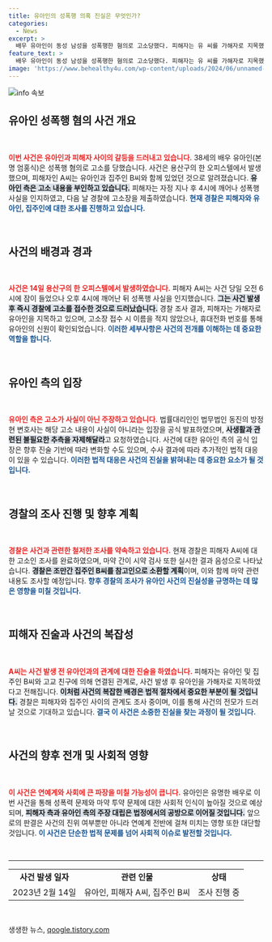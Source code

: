 ```yaml
---
title: 유아인의 성폭행 의혹 진실은 무엇인가?
categories:
  - News
excerpt: >
  배우 유아인이 동성 남성을 성폭행한 혐의로 고소당했다. 피해자는 유 씨를 가해자로 지목했고, 유 씨 측은 이를 부인하고 있다. 경찰은 참고인 조사를 통해 사건을 면밀히 조사 중이다. 사건의 진상이 밝혀질까?
feature_text: >
  배우 유아인이 동성 남성을 성폭행한 혐의로 고소당했다. 피해자는 유 씨를 가해자로 지목했고, 유 씨 측은 이를 부인하고 있다. 경찰은 참고인 조사를 통해 사건을 면밀히 조사 중이다. 사건의 진상이 밝혀질까?
image: 'https://www.behealthy4u.com/wp-content/uploads/2024/06/unnamed-file.png'
---
```


<p><img src="https://www.behealthy4u.com/wp-content/uploads/2024/06/unnamed-file.png" alt="info 속보" /></p>

<h2 data-ke-size="size26">유아인 성폭행 혐의 사건 개요</h2>

<p data-ke-size="size16">&nbsp;</p>

<p><b><span style="color: #ee2323;">이번 사건은 유아인과 피해자 사이의 갈등을 드러내고 있습니다.</span></b> 38세의 배우 유아인(본명 엄홍식)은 성폭행 혐의로 고소를 당했습니다. 사건은 용산구의 한 오피스텔에서 발생했으며, 피해자인 A씨는 유아인과 집주인 B씨와 함께 있었던 것으로 알려졌습니다. <b><span style="background-color: #21538527;">유아인 측은 고소 내용을 부인하고 있습니다.</span></b> 피해자는 자정 지나 후 4시에 깨어나 성폭행 사실을 인지하였고, 다음 날 경찰에 고소장을 제출하였습니다. <b><span style="color: #1a5490;">현재 경찰은 피해자와 유아인, 집주인에 대한 조사를 진행하고 있습니다.</span></b></p>

<p data-ke-size="size16">&nbsp;</p>

<h2 data-ke-size="size26">사건의 배경과 경과</h2>

<p data-ke-size="size16">&nbsp;</p>

<p><b><span style="color: #ee2323;">사건은 14일 용산구의 한 오피스텔에서 발생하였습니다.</span></b> 피해자 A씨는 사건 당일 오전 6시에 잠이 들었으나 오후 4시에 깨어난 뒤 성폭행 사실을 인지했습니다. <b><span style="background-color: #21538527;">그는 사건 발생 후 즉시 경찰에 고소를 접수한 것으로 드러났습니다.</span></b> 경찰 조사 결과, 피해자는 가해자로 유아인을 지목하고 있으며, 고소장 접수 시 이름을 적지 않았으나, 휴대전화 번호를 통해 유아인의 신원이 확인되었습니다. <b><span style="color: #1a5490;">이러한 세부사항은 사건의 전개를 이해하는 데 중요한 역할을 합니다.</span></b></p>

<p data-ke-size="size16">&nbsp;</p>

<h2 data-ke-size="size26">유아인 측의 입장</h2>

<p data-ke-size="size16">&nbsp;</p>

<p><b><span style="color: #ee2323;">유아인 측은 고소가 사실이 아닌 주장하고 있습니다.</span></b> 법률대리인인 법무법인 동진의 방정현 변호사는 해당 고소 내용이 사실이 아니라는 입장을 공식 발표하였으며, <b><span style="background-color: #21538527;">사생활과 관련된 불필요한 추측을 자제해달라</span></b>고 요청하였습니다. 사건에 대한 유아인 측의 공식 입장은 향후 진술 기반에 따라 변화할 수도 있으며, 수사 결과에 따라 추가적인 법적 대응이 있을 수 있습니다. <b><span style="color: #1a5490;">이러한 법적 대응은 사건의 진실을 밝혀내는 데 중요한 요소가 될 것입니다.</span></b></p>

<p data-ke-size="size16">&nbsp;</p>

<h2 data-ke-size="size26">경찰의 조사 진행 및 향후 계획</h2>

<p data-ke-size="size16">&nbsp;</p>

<p><b><span style="color: #ee2323;">경찰은 사건과 관련한 철저한 조사를 약속하고 있습니다.</span></b> 현재 경찰은 피해자 A씨에 대한 고소인 조사를 완료하였으며, 마약 간이 시약 검사 또한 실시한 결과 음성으로 나타났습니다. <b><span style="background-color: #21538527;">경찰은 조만간 집주인 B씨를 참고인으로 소환할 계획</span></b>이며, 이와 함께 마약 관련 내용도 조사할 예정입니다. <b><span style="color: #1a5490;">향후 경찰의 조사가 유아인 사건의 진실성을 규명하는 데 많은 영향을 미칠 것입니다.</span></b></p>

<p data-ke-size="size16">&nbsp;</p>

<h2 data-ke-size="size26">피해자 진술과 사건의 복잡성</h2>

<p data-ke-size="size16">&nbsp;</p>

<p><b><span style="color: #ee2323;">A씨는 사건 발생 전 유아인과의 관계에 대한 진술을 하였습니다.</span></b> 피해자는 유아인 및 집주인 B씨와 고교 친구에 의해 연결된 관계로, 사건 발생 후 유아인을 가해자로 지목하였다고 전해집니다. <b><span style="background-color: #21538527;">이처럼 사건의 복잡한 배경은 법적 절차에서 중요한 부분이 될 것입니다.</span></b> 경찰은 피해자와 집주인 사이의 관계도 조사 중이며, 이를 통해 사건의 전모가 드러날 것으로 기대하고 있습니다. <b><span style="color: #1a5490;">결국 이 사건은 소중한 진실을 찾는 과정이 될 것입니다.</span></b></p>

<p data-ke-size="size16">&nbsp;</p>

<h2 data-ke-size="size26">사건의 향후 전개 및 사회적 영향</h2>

<p data-ke-size="size16">&nbsp;</p>

<p><b><span style="color: #ee2323;">이 사건은 연예계와 사회에 큰 파장을 미칠 가능성이 큽니다.</span></b> 유아인은 유명한 배우로 이번 사건을 통해 성폭력 문제와 마약 투약 문제에 대한 사회적 인식이 높아질 것으로 예상되며, <b><span style="background-color: #21538527;">피해자 측과 유아인 측의 주장 대립은 법정에서의 공방으로 이어질 것입니다.</span></b> 앞으로의 판결은 사건의 진위 여부뿐만 아니라 연예계 전반에 걸쳐 미치는 영향 또한 대단할 것입니다. <b><span style="color: #1a5490;">이 사건은 단순한 법적 문제를 넘어 사회적 이슈로 발전할 것입니다.</span></b></p>

<p data-ke-size="size16">&nbsp;</p>

<hr>

<table style="width: 100%; border-collapse: collapse;">
<tr>
    <td style="text-align: center; height: 17px;"><b>사건 발생 일자</b></td>
    <td style="text-align: center; height: 17px;"><b>관련 인물</b></td>
    <td style="text-align: center; height: 17px;"><b>상태</b></td>
</tr>
<tr>
    <td style="text-align: center; height: 17px;">2023년 2월 14일</td>
    <td style="text-align: center; height: 17px;">유아인, 피해자 A씨, 집주인 B씨</td>
    <td style="text-align: center; height: 17px;">조사 진행 중</td>
</tr>
</table>

<p data-ke-size="size16">&nbsp;</p>
생생한 뉴스, <a href="https://qoogle.tistory.com" rel="dofollow">qoogle.tistory.com</a>


